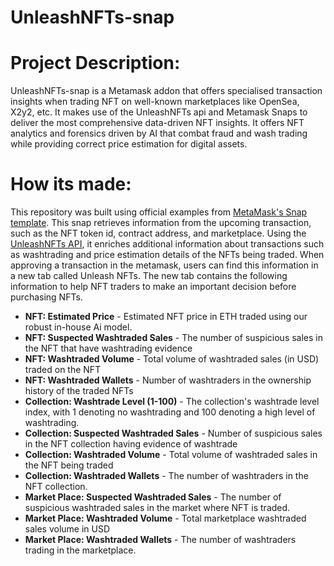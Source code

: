 # UnleashNFTs-snap

# Project Description:


UnleashNFTs-snap is a Metamask addon that offers specialised transaction insights when trading NFT on well-known marketplaces like OpenSea, X2y2, etc. It makes use of the UnleashNFTs api and Metamask Snaps to deliver the most comprehensive data-driven NFT insights. It offers NFT analytics and forensics driven by AI that combat fraud and wash trading while providing correct price estimation for digital assets. 

# How its made:

This repository was built using official examples from [MetaMask's Snap template](https://github.com/MetaMask/snaps-monorepo/tree/main/packages/examples/examples/insights). This snap retrieves information from the upcoming transaction, such as the NFT token id, contract address, and marketplace. Using the [UnleashNFTs API](https://docs.unleashnfts.com), it enriches additional information about transactions such as washtrading and price estimation details of the NFTs being traded. When approving a transaction in the metamask, users can find this information in a new tab called Unleash NFTs. The new tab contains the following information to help NFT traders to make an important decision before purchasing NFTs.

- **NFT: Estimated Price** - Estimated NFT price in ETH traded using our robust in-house Ai model. 
- **NFT: Suspected Washtraded Sales** - The number of suspicious sales in the NFT that have washtrading evidence
- **NFT: Washtraded Volume** - Total volume of washtraded sales (in USD) traded on the NFT
- **NFT: Washtraded Wallets** - Number of washtraders in the ownership history of the traded NFTs
- **Collection: Washtrade Level (1-100)** - The collection's washtrade level index, with 1 denoting no washtrading and 100 denoting a high level of washtrading.
- **Collection: Suspected Washtraded Sales** - Number of suspicious sales in the NFT collection having evidence of washtrade
- **Collection: Washtraded Volume** - Total volume of washtraded sales in the NFT being traded
- **Collection: Washtraded Wallets** - The number of washtraders in the NFT collection.
- **Market Place: Suspected Washtraded Sales** - The number of suspicious washtraded sales in the market where NFT is traded.
- **Market Place: Washtraded Volume** - Total marketplace washtraded sales volume in USD
- **Market Place: Washtraded Wallets** - The number of washtraders trading in the marketplace.
